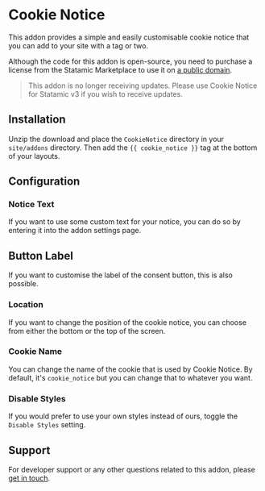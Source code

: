 # Cookie Notice

This addon provides a simple and easily customisable cookie notice that you can add to your site with a tag or two.

Although the code for this addon is open-source, you need to purchase a license from the Statamic Marketplace to use it on [a public domain](https://statamic.dev/licensing#public-domains).

> This addon is no longer receiving updates. Please use Cookie Notice for Statamic v3 if you wish to receive updates.

## Installation

Unzip the download and place the `CookieNotice` directory in your `site/addons` directory.
Then add the `{{ cookie_notice }}` tag at the bottom of your layouts.

## Configuration

### Notice Text
If you want to use some custom text for your notice, you can do so by entering it into the addon settings page.

## Button Label
If you want to customise the label of the consent button, this is also possible.

### Location
If you want to change the position of the cookie notice, you can choose from either the bottom or the top of the screen.

### Cookie Name
You can change the name of the cookie that is used by Cookie Notice. By default, it's `cookie_notice` but you can change that to whatever you want.

### Disable Styles
If you would prefer to use your own styles instead of ours, toggle the `Disable Styles` setting.

## Support
For developer support or any other questions related to this addon, please [get in touch](mailto:hello@doublethree.digital).

